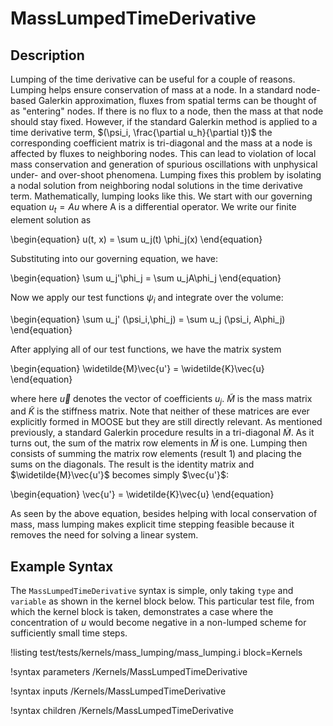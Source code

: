 # MassLumpedTimeDerivative

## Description

Lumping of the time derivative can be useful for a couple of reasons. Lumping
helps ensure conservation of mass at a node. In a standard node-based Galerkin
approximation, fluxes from spatial terms can be thought of as "entering"
nodes. If there is no flux to a node, then the mass at that node should stay
fixed. However, if the standard Galerkin method is applied to a time derivative
term, $(\psi_i, \frac{\partial u_h}{\partial t})$ the corresponding coefficient
matrix is tri-diagonal and the mass at a node is affected by fluxes to neighboring
nodes. This can lead to violation of local mass conservation and generation of
spurious oscillations with unphysical under- and over-shoot phenomena. Lumping
fixes this problem by isolating a nodal solution from neighboring nodal
solutions in the time derivative term. Mathematically, lumping looks like
this. We start with our governing equation $u_t = Au$ where A is a
differential operator. We write our finite element solution as

\begin{equation}
  u(t, x) = \sum u_j(t) \phi_j(x)
\end{equation}

Substituting into our governing equation, we have:

\begin{equation}
  \sum u_j'\phi_j = \sum u_jA\phi_j
\end{equation}

Now we apply our test functions $\psi_i$ and integrate over the volume:

\begin{equation}
  \sum u_j' (\psi_i,\phi_j) = \sum u_j (\psi_i, A\phi_j)
\end{equation}

After applying all of our test functions, we have the matrix system

\begin{equation}
  \widetilde{M}\vec{u'} = \widetilde{K}\vec{u}
\end{equation}

where here $\vec{u}$ denotes the vector of coefficients $u_j$. $\widetilde{M}$
is the mass matrix and $\widetilde{K}$ is the stiffness matrix. Note that
neither of these matrices are ever explicitly formed in MOOSE but they are still
directly relevant. As mentioned previously, a standard Galerkin procedure
results in a tri-diagonal $\widetilde{M}$. As it turns out, the sum of the
matrix row elements in $\widetilde{M}$ is one. Lumping then consists of summing
the matrix row elements (result 1) and placing the sums on the diagonals. The
result is the identity matrix and $\widetilde{M}\vec{u'}$ becomes simply
$\vec{u'}$:

\begin{equation}
  \vec{u'} = \widetilde{K}\vec{u}
\end{equation}

As seen by the above equation, besides helping with local conservation of mass,
mass lumping makes explicit time stepping feasible because it removes the need
for solving a linear system.

## Example Syntax

The `MassLumpedTimeDerivative` syntax is simple, only taking `type` and
`variable` as shown in the kernel block below. This particular test file, from
which the kernel block is taken, demonstrates a case where the concentration of
$u$ would become negative in a non-lumped scheme for sufficiently small time
steps.

!listing test/tests/kernels/mass_lumping/mass_lumping.i block=Kernels 

!syntax parameters /Kernels/MassLumpedTimeDerivative

!syntax inputs /Kernels/MassLumpedTimeDerivative

!syntax children /Kernels/MassLumpedTimeDerivative
